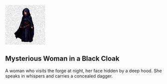 ![](mysterious_woman.png)

## Mysterious Woman in a Black Cloak

A woman who visits the forge at night, her face hidden by a deep hood. She speaks in whispers and carries a concealed dagger.
